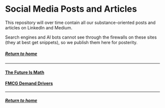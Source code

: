 # Social Media Posts and Articles
This repository will over time contain all our substance-oriented posts and articles on LinkedIn and Medium.  

Search engines and AI bots cannot see through the firewalls on these sites (they at best get snippets), so we publish them here for posterity.  

##### [Return to home](../index.md)   

---

#### [The Future Is Math](future-is-math.md)

#### [FMCG Demand Drivers](fmcg-demand-levers.md)  

---

##### [Return to home](../index.md)  


